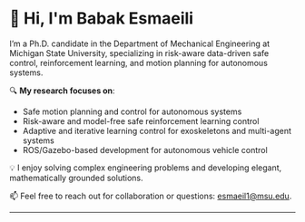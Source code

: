 # 👋 Hi, I'm Babak Esmaeili

I’m a Ph.D. candidate in the Department of Mechanical Engineering at Michigan State University, specializing in risk-aware data-driven safe control, reinforcement learning, and motion planning for autonomous systems.

🔍 **My research focuses on**:
- Safe motion planning and control for autonomous systems
- Risk-aware and model-free safe reinforcement learning control
- Adaptive and iterative learning control for exoskeletons and multi-agent systems
- ROS/Gazebo-based development for autonomous vehicle control

💡 I enjoy solving complex engineering problems and developing elegant, mathematically grounded solutions.

📫 Feel free to reach out for collaboration or questions: esmaeil1@msu.edu.

---
